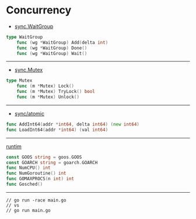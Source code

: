 

# Concurrency

* [sync.WaitGroup](https://pkg.go.dev/sync#WaitGroup)
```go
type WaitGroup
	func (wg *WaitGroup) Add(delta int)
	func (wg *WaitGroup) Done()
	func (wg *WaitGroup) Wait()
```

***

* [sync.Mutex](https://pkg.go.dev/sync#Mutex)
```go
type Mutex
	func (m *Mutex) Lock()
	func (m *Mutex) TryLock() bool
	func (m *Mutex) Unlock()
```

***

* [sync/atomic](https://pkg.go.dev/sync/atomic#pkg-index)
```go
func AddInt64(addr *int64, delta int64) (new int64)
func LoadInt64(addr *int64) (val int64)
```

***

[runtim](https://pkg.go.dev/runtime)
```go
const GOOS string = goos.GOOS
const GOARCH string = goarch.GOARCH
func NumCPU() int
func NumGoroutine() int
func GOMAXPROCS(n int) int
func Gosched()
```

***

```
// go run -race main.go
// vs
// go run main.go
```
